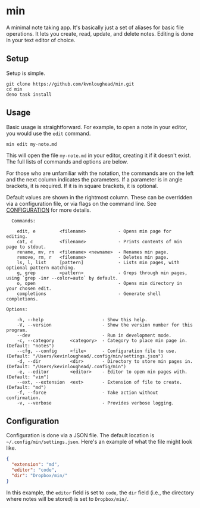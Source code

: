 # min

A minimal note taking app. It's basically just a set of aliases for basic file
operations. It lets you create, read, update, and delete notes. Editing is done
in your text editor of choice.

## Setup

Setup is simple.

```
git clone https://github.com/kvnloughead/min.git
cd min
deno task install
```

## Usage

Basic usage is straightforward. For example, to open a note in your editor, you
would use the `edit` command.

```
min edit my-note.md
```

This will open the file `my-note.md` in your editor, creating it if it doesn't
exist. The full lists of commands and options are below.

For those who are unfamiliar with the notation, the commands are on the left and
the next column indicates the parameters. If a parameter is in angle brackets, it
is required. If it is in square brackets, it is optional.

Default values are shown in the rightmost column. These can be overridden via a
configuration file, or via flags on the command line. See [CONFIGURATION](#configuration) for more details.

```
  Commands:

    edit, e         <filename>            - Opens min page for editing.
    cat, c          <filename>            - Prints contents of min page to stdout.
    rename, mv, rn  <filename> <newname>  - Renames min page.
    remove, rm, r   <filename>            - Deletes min page.
    ls, l, list     [pattern]             - Lists min pages, with optional pattern matching.
    g, grep         <pattern>             - Greps through min pages, using `grep -inr --color=auto` by default.
    o, open                               - Opens min directory in your chosen edit.
    completions                           - Generate shell completions.

Options:

    -h, --help                      - Show this help.
    -V, --version                   - Show the version number for this program.
    --dev                           - Run in development mode.
    -c, --category      <category>  - Category to place min page in.             (Default: "notes")
    --cfg, --config     <file>      - Configuration file to use.                 (Default: "/Users/kevinloughead/.config/min/settings.json")
    -d, --dir           <dir>       - Directory to store min pages in.           (Default: "/Users/kevinloughead/.config/min")
    -e, --editor        <editor>    - Editor to open min pages with.             (Default: "vim")
    --ext, --extension  <ext>       - Extension of file to create.               (Default: "md")
    -f, --force                     - Take action without confirmation.
    -v, --verbose                   - Provides verbose logging.
```

## Configuration

Configuration is done via a JSON file. The default location is `~/.config/min/settings.json`.
Here's an example of what the file might look like.

```json
{
  "extension": "md",
  "editor": "code",
  "dir": "Dropbox/min/"
}
```

In this example, the `editor` field is set to `code`, the `dir` field (i.e., the directory where notes will be stored) is set to `Dropbox/min/`.
